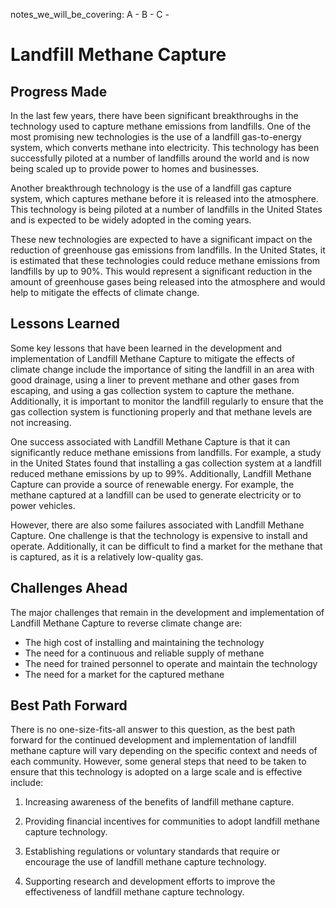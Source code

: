 notes_we_will_be_covering:
A -
B -
C -

# Landfill Methane Capture

## Progress Made

In the last few years, there have been significant breakthroughs in the technology used to capture methane emissions from landfills. One of the most promising new technologies is the use of a landfill gas-to-energy system, which converts methane into electricity. This technology has been successfully piloted at a number of landfills around the world and is now being scaled up to provide power to homes and businesses.

Another breakthrough technology is the use of a landfill gas capture system, which captures methane before it is released into the atmosphere. This technology is being piloted at a number of landfills in the United States and is expected to be widely adopted in the coming years.

These new technologies are expected to have a significant impact on the reduction of greenhouse gas emissions from landfills. In the United States, it is estimated that these technologies could reduce methane emissions from landfills by up to 90%. This would represent a significant reduction in the amount of greenhouse gases being released into the atmosphere and would help to mitigate the effects of climate change.

## Lessons Learned

Some key lessons that have been learned in the development and implementation of Landfill Methane Capture to mitigate the effects of climate change include the importance of siting the landfill in an area with good drainage, using a liner to prevent methane and other gases from escaping, and using a gas collection system to capture the methane. Additionally, it is important to monitor the landfill regularly to ensure that the gas collection system is functioning properly and that methane levels are not increasing.

One success associated with Landfill Methane Capture is that it can significantly reduce methane emissions from landfills. For example, a study in the United States found that installing a gas collection system at a landfill reduced methane emissions by up to 99%. Additionally, Landfill Methane Capture can provide a source of renewable energy. For example, the methane captured at a landfill can be used to generate electricity or to power vehicles.

However, there are also some failures associated with Landfill Methane Capture. One challenge is that the technology is expensive to install and operate. Additionally, it can be difficult to find a market for the methane that is captured, as it is a relatively low-quality gas.

## Challenges Ahead

The major challenges that remain in the development and implementation of Landfill Methane Capture to reverse climate change are:
* The high cost of installing and maintaining the technology
* The need for a continuous and reliable supply of methane
* The need for trained personnel to operate and maintain the technology
* The need for a market for the captured methane

## Best Path Forward

There is no one-size-fits-all answer to this question, as the best path forward for the continued development and implementation of landfill methane capture will vary depending on the specific context and needs of each community. However, some general steps that need to be taken to ensure that this technology is adopted on a large scale and is effective include:

1. Increasing awareness of the benefits of landfill methane capture.

2. Providing financial incentives for communities to adopt landfill methane capture technology.

3. Establishing regulations or voluntary standards that require or encourage the use of landfill methane capture technology.

4. Supporting research and development efforts to improve the effectiveness of landfill methane capture technology.
